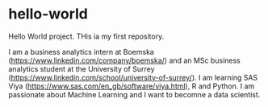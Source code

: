 # hello-world
Hello World project. THis ia my first repository.

I am a business analytics intern at Boemska (https://www.linkedin.com/company/boemska/) and an MSc business analytics student at the University of Surrey (https://www.linkedin.com/school/university-of-surrey/). I am learning SAS Viya (https://www.sas.com/en_gb/software/viya.html), R and Python. I am passionate about Machine Learning and I want to becomne a data scientist. 
